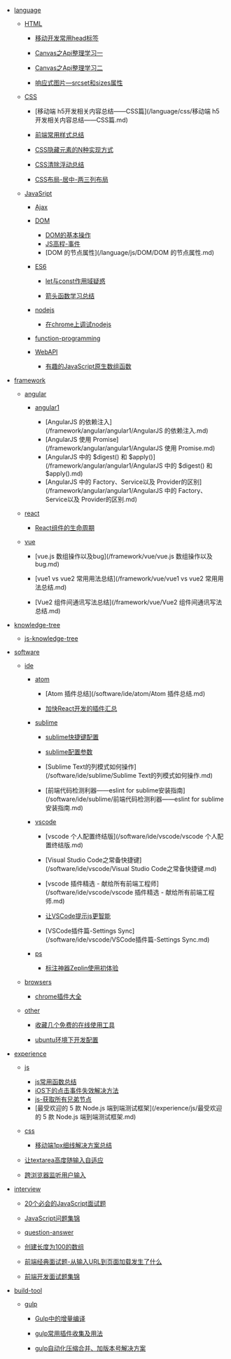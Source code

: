 <!-- - [首页](/) -->

- [language]()

  - [HTML]()

    - [移动开发常用head标签](/language/html/移动开发常用head标签)

    - [Canvas之Api整理学习一](/language/html/Canvas之Api整理学习一.md)

    - [Canvas之Api整理学习二](/language/html/Canvas之Api整理学习二.md)

    - [响应式图片—srcset和sizes属性](/language/html/响应式图片—srcset和sizes属性.md)

  - [CSS]()

    - [移动端 h5开发相关内容总结——CSS篇](/language/css/移动端 h5开发相关内容总结——CSS篇.md)

    - [前端常用样式总结](/language/css/前端常用样式总结.md)

    - [CSS隐藏元素的N种实现方式](/language/css/CSS隐藏元素的N种实现方式.md)

    - [CSS清除浮动总结](/language/css/CSS清除浮动总结.md)

    - [CSS布局-居中-两三列布局](/language/css/CSS布局-居中-两三列布局.md)

  - [JavaSript]()

    - [Ajax]()

    - [DOM]()

      - [DOM的基本操作](/language/js/DOM/overview.md)
      - [JS高程-事件](/language/js/DOM/JS高程-事件.md)
      - [DOM 的节点属性](/language/js/DOM/DOM 的节点属性.md)

    - [ES6]()

      - [let与const作用域疑惑](/language/js/ES6/let与const作用域疑惑.md)

      - [箭头函数学习总结](/language/js/ES6/箭头函数学习总结.md)

    - [nodejs]()

      - [在chrome上调试nodejs](/language/js/nodejs/在chrome上调试nodejs.md)

    - [function-programming]()

    - [WebAPI]()

      - [有趣的JavaScript原生数组函数](/language/js/WebAPI/有趣的JavaScript原生数组函数.md)

- [framework]()

  - [angular]()

    - [angular1]()

      - [AngularJS 的依赖注入](/framework/angular/angular1/AngularJS 的依赖注入.md)
      - [AngularJS 使用 Promise](/framework/angular/angular1/AngularJS 使用 Promise.md)
      - [AngularJS 中的 $digest() 和 $apply()](/framework/angular/angular1/AngularJS 中的 $digest() 和 $apply().md)
      - [AngularJS 中的 Factory、Service以及 Provider的区别](/framework/angular/angular1/AngularJS 中的 Factory、Service以及 Provider的区别.md)

  - [react]()

    - [React组件的生命周期](/framework/react/React组件的生命周期.md)

  - [vue]()

    - [vue.js 数组操作以及bug](/framework/vue/vue.js 数组操作以及bug.md)

    - [vue1 vs vue2 常用用法总结](/framework/vue/vue1 vs vue2 常用用法总结.md)

    - [Vue2 组件间通讯写法总结](/framework/vue/Vue2 组件间通讯写法总结.md)

- [knowledge-tree]()

  - [js-knowledge-tree](/knowledge-tree/js-knowledge-tree/js-knowledge-tree.md)

- [software]()

  - [ide]()

    - [atom]()

      - [Atom 插件总结](/software/ide/atom/Atom 插件总结.md)

      - [加快React开发的插件汇总](/software/ide/atom/加快React开发的插件汇总.md)

    - [sublime]()

      - [sublime快捷键配置](/software/ide/sublime/sublime快捷键配置.md)

      - [sublime配置参数](/software/ide/sublime/sublime配置参数.md)

      - [Sublime Text的列模式如何操作](/software/ide/sublime/Sublime Text的列模式如何操作.md)

      - [前端代码检测利器——eslint for sublime安装指南](/software/ide/sublime/前端代码检测利器——eslint for sublime安装指南.md)

    - [vscode]()

      - [vscode 个人配置终结版](/software/ide/vscode/vscode 个人配置终结版.md)

      - [Visual Studio Code之常备快捷键](/software/ide/vscode/Visual Studio Code之常备快捷键.md)

      - [vscode 插件精选 - 献给所有前端工程师](/software/ide/vscode/vscode 插件精选 - 献给所有前端工程师.md)

      - [让VSCode提示js更智能](/software/ide/vscode/让VSCode提示js更智能.md)

      - [VSCode插件篇-Settings Sync](/software/ide/vscode/VSCode插件篇-Settings Sync.md)

    - [ps]()

      - [标注神器Zeplin使用初体验](/software/ide/ps/标注神器Zeplin使用初体验.md)

  - [browsers]()

    <!--- [chrome]()-->

      - [chrome插件大全](/software/browsers/chrome/chrome插件大全.md)

  - [other]()

      - [收藏几个免费的在线使用工具](/software/other/收藏几个免费的在线使用工具.md)

      - [ubuntu环境下开发配置](/software/other/ubuntu环境下开发配置.md)

- [experience]()

  - [js]()

    - [js常用函数总结](/experience/js/js常用函数总结.md)
    - [iOS下的点击事件失效解决方法](/experience/js/iOS下的点击事件失效解决方法.md)
    - [js-获取所有兄弟节点](/experience/js/js-获取所有兄弟节点.md)
    - [最受欢迎的 5 款 Node.js 端到端测试框架](/experience/js/最受欢迎的 5 款 Node.js 端到端测试框架.md)

  - [css]()
    - [移动端1px细线解决方案总结](移动端1px细线解决方案总结.md)

  - [让textarea高度随输入自适应](/experience/css/experience/让textarea高度随输入自适应.md)

  - [跨浏览器监听用户输入](/experience/跨浏览器监听用户输入.md)

- [interview]()

  - [20个必会的JavaScript面试题](/interview/20个必会的JavaScript面试题.md)

  - [JavaScript问题集锦](/interview/JavaScript问题集锦.md)

  - [question-answer](/interview/question-answer.md)

  - [创建长度为100的数组](/interview/创建长度为100的数组.md)

  - [前端经典面试题-从输入URL到页面加载发生了什么](/interview/前端经典面试题-从输入URL到页面加载发生了什么.md)

  - [前端开发面试题集锦](/interview/前端开发面试题集锦.md)

- [build-tool]()

  - [gulp]()

    - [Gulp中的增量编译](/build-tool/gulp/Gulp中的增量编译.md)

    - [gulp常用插件收集及用法](/build-tool/gulp/gulp常用插件收集及用法.md)

    - [gulp自动化压缩合并、加版本号解决方案](/build-tool/gulp/gulp自动化压缩合并、加版本号解决方案.md)
